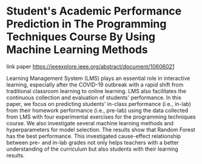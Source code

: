# Student's Academic Performance Prediction in The Programming Techniques Course By Using Machine Learning Methods
link paper https://ieeexplore.ieee.org/abstract/document/10606021

Learning Management System (LMS) plays an essential role in interactive learning, especially after the COVID-19 outbreak with a rapid shift from traditional classroom learning to online learning. LMS also facilitates the continuous collection and evaluation of students' performance. In this paper, we focus on predicting students' in-class performance (i.e., in-lab) from their homework performance (i.e., pre-lab) using the data collected from LMS with four experimental exercises for the programming techniques course. We also investigate several machine learning methods and hyperparameters for model selection. The results show that Random Forest has the best performance. This investigated cause-effect relationship between pre- and in-lab grades not only helps teachers with a better understanding of the curriculum but also students with their learning results.
